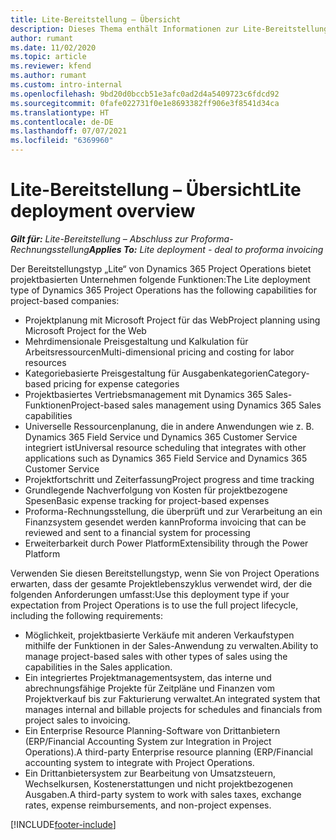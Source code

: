 ```yaml
---
title: Lite-Bereitstellung – Übersicht
description: Dieses Thema enthält Informationen zur Lite-Bereitstellung von Dynamics 365 Project Operations.
author: rumant
ms.date: 11/02/2020
ms.topic: article
ms.reviewer: kfend
ms.author: rumant
ms.custom: intro-internal
ms.openlocfilehash: 9bd20d0bccb51e3afc0ad2d4a5409723c6fdcd92
ms.sourcegitcommit: 0fafe022731f0e1e8693382ff906e3f8541d34ca
ms.translationtype: HT
ms.contentlocale: de-DE
ms.lasthandoff: 07/07/2021
ms.locfileid: "6369960"
---
```

# <a name="lite-deployment-overview"></a><span data-ttu-id="395e3-103">Lite-Bereitstellung – Übersicht</span><span class="sxs-lookup"><span data-stu-id="395e3-103">Lite deployment overview</span></span>

<span data-ttu-id="395e3-104">_**Gilt für:** Lite-Bereitstellung – Abschluss zur Proforma-Rechnungsstellung_</span><span class="sxs-lookup"><span data-stu-id="395e3-104">_**Applies To:** Lite deployment - deal to proforma invoicing_</span></span>

<span data-ttu-id="395e3-105">Der Bereitstellungstyp „Lite“ von Dynamics 365 Project Operations bietet projektbasierten Unternehmen folgende Funktionen:</span><span class="sxs-lookup"><span data-stu-id="395e3-105">The Lite deployment type of Dynamics 365 Project Operations has the following capabilities for project-based companies:</span></span>

- <span data-ttu-id="395e3-106">Projektplanung mit Microsoft Project für das Web</span><span class="sxs-lookup"><span data-stu-id="395e3-106">Project planning using Microsoft Project for the Web</span></span>
- <span data-ttu-id="395e3-107">Mehrdimensionale Preisgestaltung und Kalkulation für Arbeitsressourcen</span><span class="sxs-lookup"><span data-stu-id="395e3-107">Multi-dimensional pricing and costing for labor resources</span></span>
- <span data-ttu-id="395e3-108">Kategoriebasierte Preisgestaltung für Ausgabenkategorien</span><span class="sxs-lookup"><span data-stu-id="395e3-108">Category-based pricing for expense categories</span></span>
- <span data-ttu-id="395e3-109">Projektbasiertes Vertriebsmanagement mit Dynamics 365 Sales-Funktionen</span><span class="sxs-lookup"><span data-stu-id="395e3-109">Project-based sales management using Dynamics 365 Sales capabilities</span></span>
- <span data-ttu-id="395e3-110">Universelle Ressourcenplanung, die in andere Anwendungen wie z. B. Dynamics 365 Field Service und Dynamics 365 Customer Service integriert ist</span><span class="sxs-lookup"><span data-stu-id="395e3-110">Universal resource scheduling that integrates with other applications such as Dynamics 365 Field Service and Dynamics 365 Customer Service</span></span>
- <span data-ttu-id="395e3-111">Projektfortschritt und Zeiterfassung</span><span class="sxs-lookup"><span data-stu-id="395e3-111">Project progress and time tracking</span></span>
- <span data-ttu-id="395e3-112">Grundlegende Nachverfolgung von Kosten für projektbezogene Spesen</span><span class="sxs-lookup"><span data-stu-id="395e3-112">Basic expense tracking for project-based expenses</span></span>
- <span data-ttu-id="395e3-113">Proforma-Rechnungsstellung, die überprüft und zur Verarbeitung an ein Finanzsystem gesendet werden kann</span><span class="sxs-lookup"><span data-stu-id="395e3-113">Proforma invoicing that can be reviewed and sent to a financial system for processing</span></span>
- <span data-ttu-id="395e3-114">Erweiterbarkeit durch Power Platform</span><span class="sxs-lookup"><span data-stu-id="395e3-114">Extensibility through the Power Platform</span></span>

<span data-ttu-id="395e3-115">Verwenden Sie diesen Bereitstellungstyp, wenn Sie von Project Operations erwarten, dass der gesamte Projektlebenszyklus verwendet wird, der die folgenden Anforderungen umfasst:</span><span class="sxs-lookup"><span data-stu-id="395e3-115">Use this deployment type if your expectation from Project Operations is to use the full project lifecycle, including the following requirements:</span></span>

- <span data-ttu-id="395e3-116">Möglichkeit, projektbasierte Verkäufe mit anderen Verkaufstypen mithilfe der Funktionen in der Sales-Anwendung zu verwalten.</span><span class="sxs-lookup"><span data-stu-id="395e3-116">Ability to manage project-based sales with other types of sales using the capabilities in the Sales application.</span></span>
- <span data-ttu-id="395e3-117">Ein integriertes Projektmanagementsystem, das interne und abrechnungsfähige Projekte für Zeitpläne und Finanzen vom Projektverkauf bis zur Fakturierung verwaltet.</span><span class="sxs-lookup"><span data-stu-id="395e3-117">An integrated system that manages internal and billable projects for schedules and financials from project sales to invoicing.</span></span>
- <span data-ttu-id="395e3-118">Ein Enterprise Resource Planning-Software von Drittanbietern (ERP/Financial Accounting System zur Integration in Project Operations).</span><span class="sxs-lookup"><span data-stu-id="395e3-118">A third-party Enterprise resource planning (ERP/Financial accounting system to integrate with Project Operations.</span></span>
- <span data-ttu-id="395e3-119">Ein Drittanbietersystem zur Bearbeitung von Umsatzsteuern, Wechselkursen, Kostenerstattungen und nicht projektbezogenen Ausgaben.</span><span class="sxs-lookup"><span data-stu-id="395e3-119">A third-party system to work with sales taxes, exchange rates, expense reimbursements, and non-project expenses.</span></span>


[!INCLUDE[footer-include](../includes/footer-banner.md)]